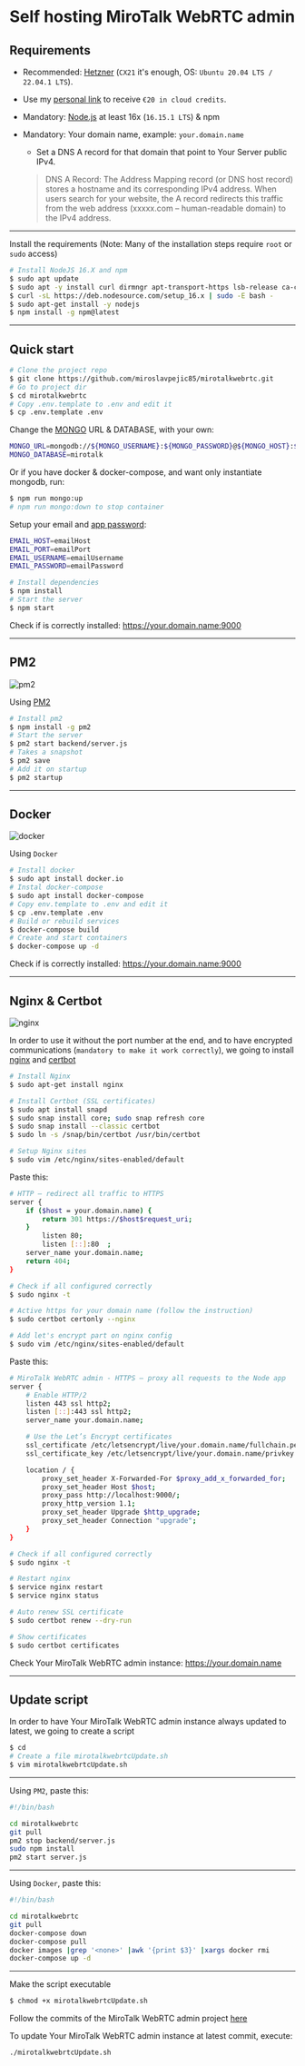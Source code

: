 # Self hosting MiroTalk WebRTC admin

## Requirements

-   Recommended: [Hetzner](https://www.hetzner.com/cloud) (`CX21` it's enough, OS: `Ubuntu 20.04 LTS / 22.04.1 LTS`).
-   Use my [personal link](https://hetzner.cloud/?ref=XdRifCzCK3bn) to receive `€⁠20 in cloud credits`.
-   Mandatory: [Node.js](https://nodejs.org/en/) at least 16x (`16.15.1 LTS`) & npm
-   Mandatory: Your domain name, example: `your.domain.name`

    -   Set a DNS A record for that domain that point to Your Server public IPv4.

    > DNS A Record: The Address Mapping record (or DNS host record) stores a hostname and its corresponding IPv4 address. When users search for your website, the A record redirects this traffic from the web address (xxxxx.com – human-readable domain) to the IPv4 address.

---

Install the requirements (Note: Many of the installation steps require `root` or `sudo` access)

```bash
# Install NodeJS 16.X and npm
$ sudo apt update
$ sudo apt -y install curl dirmngr apt-transport-https lsb-release ca-certificates
$ curl -sL https://deb.nodesource.com/setup_16.x | sudo -E bash -
$ sudo apt-get install -y nodejs
$ npm install -g npm@latest
```

---

## Quick start

```bash
# Clone the project repo
$ git clone https://github.com/miroslavpejic85/mirotalkwebrtc.git
# Go to project dir
$ cd mirotalkwebrtc
# Copy .env.template to .env and edit it
$ cp .env.template .env
```

Change the [MONGO](https://www.mongodb.com/) URL & DATABASE, with your own:

```bash
MONGO_URL=mongodb://${MONGO_USERNAME}:${MONGO_PASSWORD}@${MONGO_HOST}:${MONGO_PORT}
MONGO_DATABASE=mirotalk
```

Or if you have docker & docker-compose, and want only instantiate mongodb, run:

```bash
$ npm run mongo:up
# npm run mongo:down to stop container
```

Setup your email and [app password](https://support.google.com/mail/answer/185833?hl=en):

```bash
EMAIL_HOST=emailHost
EMAIL_PORT=emailPort
EMAIL_USERNAME=emailUsername
EMAIL_PASSWORD=emailPassword
```

```bash
# Install dependencies
$ npm install
# Start the server
$ npm start
```

Check if is correctly installed: https://your.domain.name:9000

---

## PM2

![pm2](../frontend/Images/pm2.png)

Using [PM2](https://pm2.keymetrics.io)

```bash
# Install pm2
$ npm install -g pm2
# Start the server
$ pm2 start backend/server.js
# Takes a snapshot
$ pm2 save
# Add it on startup
$ pm2 startup
```

---

## Docker

![docker](../frontend/Images/docker.png)

Using `Docker`

```bash
# Install docker
$ sudo apt install docker.io
# Instal docker-compose
$ sudo apt install docker-compose
# Copy env.template to .env and edit it
$ cp .env.template .env
# Build or rebuild services
$ docker-compose build
# Create and start containers
$ docker-compose up -d
```

Check if is correctly installed: https://your.domain.name:9000

---

## Nginx & Certbot

![nginx](../frontend/Images/nginx.png)

In order to use it without the port number at the end, and to have encrypted communications (`mandatory to make it work correctly`), we going to install [nginx](https://www.nginx.com) and [certbot](https://certbot.eff.org)

```bash
# Install Nginx
$ sudo apt-get install nginx

# Install Certbot (SSL certificates)
$ sudo apt install snapd
$ sudo snap install core; sudo snap refresh core
$ sudo snap install --classic certbot
$ sudo ln -s /snap/bin/certbot /usr/bin/certbot

# Setup Nginx sites
$ sudo vim /etc/nginx/sites-enabled/default
```

Paste this:

```bash
# HTTP — redirect all traffic to HTTPS
server {
    if ($host = your.domain.name) {
        return 301 https://$host$request_uri;
    }
        listen 80;
        listen [::]:80  ;
    server_name your.domain.name;
    return 404;
}
```

```bash
# Check if all configured correctly
$ sudo nginx -t

# Active https for your domain name (follow the instruction)
$ sudo certbot certonly --nginx

# Add let's encrypt part on nginx config
$ sudo vim /etc/nginx/sites-enabled/default
```

Paste this:

```bash
# MiroTalk WebRTC admin - HTTPS — proxy all requests to the Node app
server {
	# Enable HTTP/2
	listen 443 ssl http2;
	listen [::]:443 ssl http2;
	server_name your.domain.name;

	# Use the Let’s Encrypt certificates
	ssl_certificate /etc/letsencrypt/live/your.domain.name/fullchain.pem;
	ssl_certificate_key /etc/letsencrypt/live/your.domain.name/privkey.pem;

	location / {
		proxy_set_header X-Forwarded-For $proxy_add_x_forwarded_for;
		proxy_set_header Host $host;
		proxy_pass http://localhost:9000/;
		proxy_http_version 1.1;
		proxy_set_header Upgrade $http_upgrade;
		proxy_set_header Connection "upgrade";
	}
}
```

```bash
# Check if all configured correctly
$ sudo nginx -t

# Restart nginx
$ service nginx restart
$ service nginx status

# Auto renew SSL certificate
$ sudo certbot renew --dry-run

# Show certificates
$ sudo certbot certificates
```

Check Your MiroTalk WebRTC admin instance: https://your.domain.name

---

## Update script

In order to have Your MiroTalk WebRTC admin instance always updated to latest, we going to create a script

```bash
$ cd
# Create a file mirotalkwebrtcUpdate.sh
$ vim mirotalkwebrtcUpdate.sh
```

---

Using `PM2`, paste this:

```bash
#!/bin/bash

cd mirotalkwebrtc
git pull
pm2 stop backend/server.js
sudo npm install
pm2 start server.js
```

---

Using `Docker`, paste this:

```bash
#!/bin/bash

cd mirotalkwebrtc
git pull
docker-compose down
docker-compose pull
docker images |grep '<none>' |awk '{print $3}' |xargs docker rmi
docker-compose up -d
```

---

Make the script executable

```bash
$ chmod +x mirotalkwebrtcUpdate.sh
```

Follow the commits of the MiroTalk WebRTC admin project [here](https://github.com/miroslavpejic85/mirotalkwebrtc/commits/master)

To update Your MiroTalk WebRTC admin instance at latest commit, execute:

```bash
./mirotalkwebrtcUpdate.sh
```
